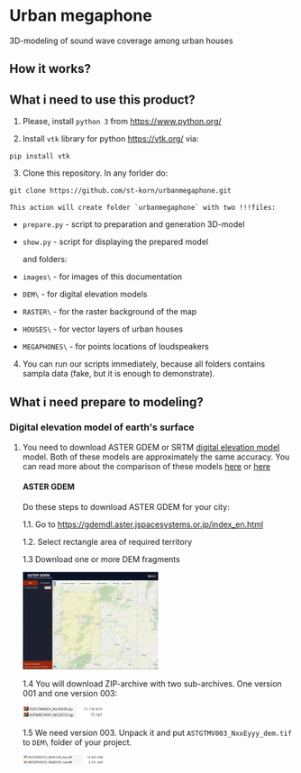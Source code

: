 # Urban megaphone
3D-modeling of sound wave coverage among urban houses

## How it works?


## What i need to use this product?

1. Please, install `python 3` from https://www.python.org/

2. Install `vtk` library for python https://vtk.org/ via:
```
pip install vtk
```

3. Clone this repository. In any forlder do:
```
git clone https://github.com/st-korn/urbanmegaphone.git
```

    This action will create folder `urbanmegaphone` with two !!!files:
- `prepare.py` - script to preparation and generation 3D-model
- `show.py` - script for displaying the prepared model

    and folders:
- `images\` - for images of this documentation
- `DEM\` - for digital elevation models
- `RASTER\` - for the raster background of the map
- `HOUSES\` - for vector layers of urban houses
- `MEGAPHONES\` - for points locations of loudspeakers

4. You can run our scripts immediately, because all folders contains sampla data (fake, but it is enough to demonstrate).



## What i need prepare to modeling?

### Digital elevation model of earth's surface

1. You need to download ASTER GDEM or SRTM [digital elevation model](https://en.wikipedia.org/wiki/Digital_elevation_model) model. Both of these models are approximately the same accuracy. You can read more about the comparison of these models [here](https://visioterra.fr/telechargement/A003_VISIOTERRA_COMMUNICATION/HYP-082-VtWeb_SRTM_ASTER-GDEM_local_statistics_comparison.pdf) or [here](https://www.e3s-conferences.org/articles/e3sconf/pdf/2020/66/e3sconf_icgec2020_01027.pdf)

    #### ASTER GDEM

    Do these steps to download ASTER GDEM for your city:

    1.1. Go to https://gdemdl.aster.jspacesystems.or.jp/index_en.html

    1.2. Select rectangle area of required territory

    1.3 Download one or more DEM fragments
    
    [<img src="images\astergdem-download.png" width="50%" height="50%" alt="ASTER GDEM download">](images\astergdem-download.png)

    1.4 You will download ZIP-archive with two sub-archives. One version 001 and one version 003:

    [<img src="images\astergdem-archive.png" width="30%" height="30%" alt="ASTER GDEM archive">](images\astergdem-archive.png)

    1.5 We need version 003. Unpack it and put `ASTGTMV003_NxxEyyy_dem.tif` to `DEM\` folder of your project.
    
    [<img src="images\astergdem-v003.png" width="30%" height="30%" alt="ASTER GDEM v003">](images\astergdem-v003.png)